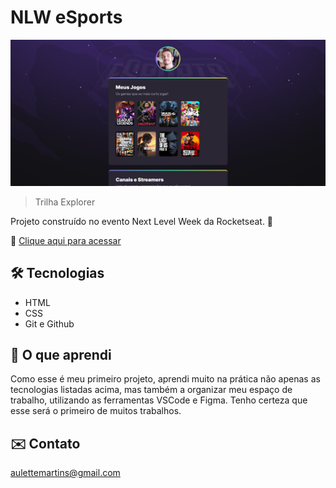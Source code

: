# NLW eSports

![preview](./.github/preview.png)

>Trilha Explorer


Projeto construído no evento Next Level Week da Rocketseat. 🚀

🔗 [Clique aqui para acessar](https://aulette.github.io/nlw/)


## 🛠️ Tecnologias

- HTML
- CSS
- Git e Github

## 📖 O que aprendi

Como esse é meu primeiro projeto, aprendi muito na prática não apenas as tecnologias listadas acima, mas também a organizar meu espaço de trabalho, utilizando as ferramentas VSCode e Figma.
Tenho certeza que esse será o primeiro de muitos trabalhos.

## ✉️ Contato

aulettemartins@gmail.com
